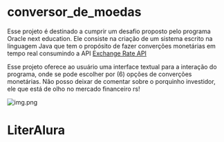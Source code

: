 # conversor_de_moedas

Esse projeto é destinado a cumprir um desafio proposto pelo programa Oracle next education. Ele consiste na criação de
um sistema escrito na linguagem Java que tem o propósito
de fazer converções monetárias em tempo real consumindo a API [Exchange Rate API](https://www.exchangerate-api.com/)

Esse projeto oferece ao usuário uma interface textual para a interação do programa, onde se pode escolher por (6) opções
de converções monetárias. Não posso deixar de comentar sobre o porquinho investidor, ele que está de olho no mercado
financeiro rs!

![img.png](img.png)


# LiterAlura
